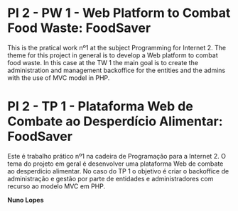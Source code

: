 # PI 2 - PW 1 - Web Platform to Combat Food Waste: FoodSaver

This is the pratical work nº1 at the subject Programming for Internet 2. The theme for this project in general is to develop a Web platform to combat food waste. In this case at the TW 1 the main goal is to create the administration and management backoffice for the entities and the admins with the use of MVC model in PHP.

# PI 2 - TP 1 - Plataforma Web de Combate ao Desperdício Alimentar: FoodSaver

Este é trabalho prático nº1 na cadeira de Programação para a Internet 2. O tema do projeto em geral é desenvolver uma plataforma Web de combate ao desperdicio alimentar. No caso do TP 1 o objetivo é criar o backoffice de administração e gestão por parte de entidades e administradores com recurso ao modelo MVC em PHP.

**Nuno Lopes**
